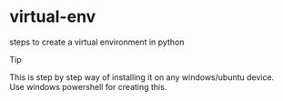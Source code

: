 # virtual-env
steps to create a virtual environment in python
> [!Tip]
> This is step  by step way of installing it on any windows/ubuntu device. </br>
> Use windows powershell for creating this.




